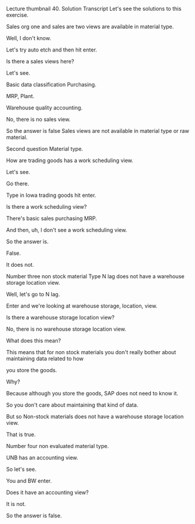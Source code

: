  

Lecture thumbnail
40. Solution
Transcript
Let's see the solutions to this exercise.

Sales org one and sales are two views are available in material type.

Well, I don't know.

Let's try auto etch and then hit enter.

Is there a sales views here?

Let's see.

Basic data classification Purchasing.

MRP, Plant.

Warehouse quality accounting.

No, there is no sales view.

So the answer is false Sales views are not available in material type or raw material.

Second question Material type.

How are trading goods has a work scheduling view.

Let's see.

Go there.

Type in Iowa trading goods hit enter.

Is there a work scheduling view?

There's basic sales purchasing MRP.

And then, uh, I don't see a work scheduling view.

So the answer is.

False.

It does not.

Number three non stock material Type N lag does not have a warehouse storage location view.

Well, let's go to N lag.

Enter and we're looking at warehouse storage, location, view.

Is there a warehouse storage location view?

No, there is no warehouse storage location view.

What does this mean?

This means that for non stock materials you don't really bother about maintaining data related to how

you store the goods.

Why?

Because although you store the goods, SAP does not need to know it.

So you don't care about maintaining that kind of data.

But so Non-stock materials does not have a warehouse storage location view.

That is true.

Number four non evaluated material type.

UNB has an accounting view.

So let's see.

You and BW enter.

Does it have an accounting view?

It is not.

So the answer is false.